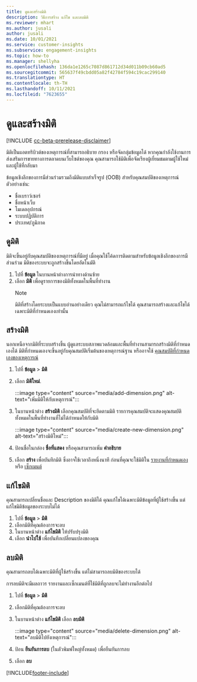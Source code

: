 ```yaml
---
title: ดูและสร้างมิติ
description: วิธีการสร้าง แก้ไข และลบมิติ
ms.reviewer: mhart
ms.author: jusali
author: jusali
ms.date: 10/01/2021
ms.service: customer-insights
ms.subservice: engagement-insights
ms.topic: how-to
ms.manager: shellyha
ms.openlocfilehash: 136da1e1265c7087d861712d34d011b09cb60ad5
ms.sourcegitcommit: 565637f49cbdd05a82f42784f594c19cac299140
ms.translationtype: HT
ms.contentlocale: th-TH
ms.lasthandoff: 10/11/2021
ms.locfileid: "7623655"
---
```

# <a name="view-and-create-dimensions"></a>ดูและสร้างมิติ

[!INCLUDE [cc-beta-prerelease-disclaimer](includes/cc-beta-prerelease-disclaimer.md)]

มิติเป็นแอตทริบิวต์ของเหตุการณ์ที่สามารถอธิบาย กรอง หรือจัดกลุ่มข้อมูลได้ หากคุณกำลังใช้งานการส่งเสริมการขายทางการตลาดบนเว็บไซต์ของคุณ คุณสามารถใช้มิติเพื่อจัดเรียงผู้เยี่ยมชมตามผู้ใช้ใหม่และผู้ใช้ที่กลับมา  

ข้อมูลเชิงลึกของการมีส่วนร่วมรวมถึงมิติแบบสำเร็จรูป (OOB) สำหรับคุณสมบัติของเหตุการณ์ ตัวอย่างเช่น:

- ชื่อเบราว์เซอร์
- ชื่อหน้าเว็บ
- โมเดลอุปกรณ์
- ระบบปฏิบัติการ
- ประเทศ/ภูมิภาค

## <a name="view-dimensions"></a>ดูมิติ

มิติจะขึ้นอยู่กับคุณสมบัติของเหตุการณ์ที่มีอยู่ เมื่อคุณใช้โค้ดการติดตามสำหรับข้อมูลเชิงลึกของการมีส่วนร่วม มิติของระบบจะถูกสร้างขึ้นโดยอัตโนมัติ

1. ไปที่ **ข้อมูล** ในบานหน้าต่างการนำทางด้านซ้าย 
1. เลือก **มิติ** เพื่อดูรายการของมิติทั้งหมดในพื้นที่ทำงาน 
   > [!NOTE]
   > มิติที่สร้างโดยระบบเป็นแบบอ่านอย่างเดียว คุณไม่สามารถแก้ไขได้ คุณสามารถสร้างและแก้ไขได้เฉพาะมิติที่กำหนดเองเท่านั้น

## <a name="create-a-dimension"></a>สร้างมิติ

นอกเหนือจากมิติที่ระบบสร้างขึ้น ผู้ดูแลระบบสภาพแวดล้อมและพื้นที่ทำงานสามารถสร้างมิติที่กำหนดเองได้ มิติที่กำหนดเองจะขึ้นอยู่กับคุณสมบัติเริ่มต้นของเหตุการณ์ฐาน หรืออาจใช้ [คุณสมบัติที่กำหนดเองของเหตุการณ์](advanced-SDK-implementation.md)

1. ไปที่ **ข้อมูล** > **มิติ**
1. เลือก **มิติใหม่**.

   :::image type="content" source="media/add-dimension.png" alt-text="เพิ่มมิติให้กับเหตุการณ์":::

1. ในบานหน้าต่าง **สร้างมิติ** เลือกคุณสมบัติที่จะยึดตามมิติ รายการคุณสมบัติจะแสดงคุณสมบัติทั้งหมดในพื้นที่ทำงานที่ไม่ได้กำหนดให้กับมิติ
   
   :::image type="content" source="media/create-new-dimension.png" alt-text="สร้างมิติใหม่":::
      
3. ป้อนชื่อในกล่อง **ชื่อที่แสดง** หรือคุณสามารถเพิ่ม **คำอธิบาย**
4. เลือก **สร้าง** เพื่อบันทึกมิติ ซึ่งอาจใช้เวลาถึงหนึ่งนาที ก่อนที่คุณจะใช้มิติใน [รายงานที่กำหนดเอง](custom-reports.md) หรือ [เซ็กเมนต์](segments.md) 

## <a name="edit-a-dimension"></a>แก้ไขมิติ

คุณสามารถเปลี่ยนชื่อและ Description ของมิติได้ คุณแก้ไขได้เฉพาะมิติข้อมูลที่ผู้ใช้สร้างขึ้น แต่แก้ไขมิติข้อมูลของระบบไม่ได้


1. ไปที่ **ข้อมูล** > **มิติ**
1. เลือกมิติที่คุณต้องการจะลบ
1. ในบานหน้าต่าง **แก้ไขมิติ** ให้ปรับปรุงมิติ
1. เลือก **นำไปใช้** เพื่อบันทึกเปลี่ยนแปลงของคุณ

## <a name="delete-a-dimension"></a>ลบมิติ

คุณสามารถลบได้เฉพาะมิติที่ผู้ใช้สร้างขึ้น แต่ไม่สามารถลบมิติของระบบได้

การลบมิติจะมีผลถาวร รายงานและเซ็กเมนต์ที่ใช้มิติที่ถูกลบจะไม่ทำงานอีกต่อไป 

1. ไปที่ **ข้อมูล** > **มิติ**
1. เลือกมิติที่คุณต้องการจะลบ
1. ในบานหน้าต่าง **แก้ไขมิติ** เลือก **ลบมิติ**

   :::image type="content" source="media/delete-dimension.png" alt-text="ลบมิติไปยังเหตุการณ์":::

1. ป้อน **ยืนยันการลบ** (ในตัวพิมพ์ใหญ่ทั้งหมด) เพื่อยืนยันการลบ 
1. เลือก **ลบ**

[!INCLUDE[footer-include](../includes/footer-banner.md)]

